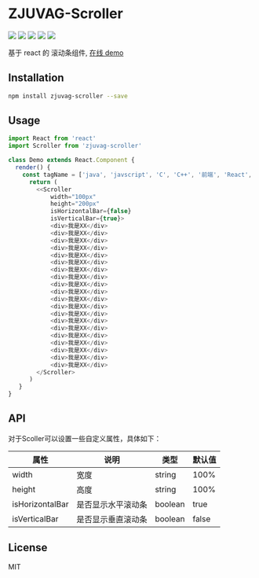 # ZJUVAG-Scroller

![](https://img.shields.io/badge/npm-0.12-orange.svg) ![](https://img.shields.io/github/issues/crazylxr/3dtagcloudforeact.svg) ![](https://img.shields.io/github/forks/crazylxr/3dtagcloudforeact.svg) ![](https://img.shields.io/github/stars/crazylxr/3dtagcloudforeact.svg) ![](https://img.shields.io/github/license/crazylxr/3dtagcloudforeact.svg)

基于 react 的 滚动条组件, [在线 demo](https://github.com/xutong8/zjuvag-scroller/)

## Installation

```bash
npm install zjuvag-scroller --save
```

## Usage

```javascript
import React from 'react'
import Scroller from 'zjuvag-scroller'

class Demo extends React.Component {
  render() {
    const tagName = ['java', 'javscript', 'C', 'C++', '前端', 'React', 'Vue', 'redux', '写作', '程序员', '编程']
	  return (
		<<Scroller
            width="100px"
            height="200px"
            isHorizontalBar={false}
            isVerticalBar={true}>
            <div>我是XX</div>
            <div>我是XX</div>
            <div>我是XX</div>
            <div>我是XX</div>
            <div>我是XX</div>
            <div>我是XX</div>
            <div>我是XX</div>
            <div>我是XX</div>
            <div>我是XX</div>
            <div>我是XX</div>
            <div>我是XX</div>
            <div>我是XX</div>
            <div>我是XX</div>
            <div>我是XX</div>
            <div>我是XX</div>
            <div>我是XX</div>
            <div>我是XX</div>
            <div>我是XX</div>
            <div>我是XX</div>
            <div>我是XX</div>
        </Scroller>
	  )
   }
}
```

## API
对于Scoller可以设置一些自定义属性，具体如下：

| 属性 | 说明 | 类型 | 默认值
| --- | --- | --- | -- |
| width | 宽度 | string | 100%
| height | 高度 | string | 100%
| isHorizontalBar | 是否显示水平滚动条 | boolean | true |
| isVerticalBar | 是否显示垂直滚动条 | boolean | false

## License
MIT